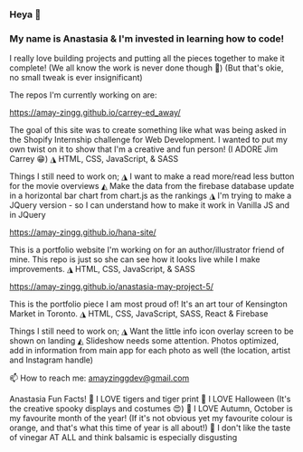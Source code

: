 ### Heya 👋

### My name is Anastasia & I'm invested in learning how to code!

I really love building projects and putting all the pieces together to make it complete! (We all know the work is never done though 🤪) (But that's okie, no small tweak is ever insignificant) 

The repos I'm currently working on are: 

https://amay-zingg.github.io/carrey-ed_away/

The goal of this site was to create something like what was being asked in the Shopify Internship challenge for Web Development. I wanted to put my own twist on it to show that I'm a creative and fun person! (I ADORE Jim Carrey 😁)
◮ HTML, CSS, JavaScript, & SASS

Things I still need to work on; 
◮ I want to make a read more/read less button for the movie overviews
◭ Make the data from the firebase database update in a horizontal bar chart from chart.js as the rankings
◮ I'm trying to make a JQuery version - so I can understand how to make it work in Vanilla JS and in JQuery

https://amay-zingg.github.io/hana-site/

This is a portfolio website I'm working on for an author/illustrator friend of mine. This repo is just so she can see how it looks live while I make improvements.
◮ HTML, CSS, JavaScript, & SASS

https://amay-zingg.github.io/anastasia-may-project-5/

This is the portfolio piece I am most proud of! It's an art tour of Kensington Market in Toronto. 
◮ HTML, CSS, JavaScript, SASS, React & Firebase

Things I still need to work on;
◮ Want the little info icon overlay screen to be shown on landing 
◭ Slideshow needs some attention. Photos optimized, add in information from main app for each photo as well (the location, artist and Instagram handle) 

📫 How to reach me: amayzinggdev@gmail.com

Anastasia Fun Facts!
🐅 I LOVE tigers and tiger print
🎃 I LOVE Halloween (It's the creative spooky displays and costumes 😍)
🍁 I LOVE Autumn, October is my favourite month of the year! (If it's not obvious yet my favourite colour is orange, and that's what this time of year is all about!)
🤢 I don't like the taste of vinegar AT ALL and think balsamic is especially disgusting
